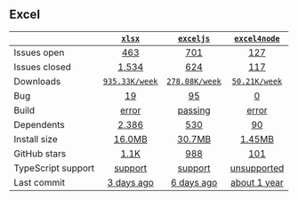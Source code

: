 ## Excel
|   | [`xlsx`][b0] | [`exceljs`][r0] | [`excel4node`][n0] |
|---|:---:|:---:|:----:|
| Issues open           | [463][IO1] | [701][IO2] | [127][IO3] |
| Issues closed         | [1,534][IC1] | [624][IC2] | [117][IC3] |
| Downloads             | [`935.33K/week`][DL1] | [`278.08K/week`][DL2] | [`50.21K/week`][DL3] |
| Bug             | [19][bug1] | [95][bug2] | [0][bug3] |
| Build                 | [error][bd1] | [passing][bd2] | [error][bd3] |
| Dependents            | [2,386][dep1] | [530][dep2] | [90][dep3] |
| Install size          | [16.0MB][IS1] | [30.7MB][IS2] | [1.45MB][IS3] |
| GitHub stars          | [1.1K][stars1] | [988][stars2] | [101][stars3] |
| TypeScript support    | [support][TS1] | [support][TS2] | [unsupported][TS3] |
| Last commit           | [3 days ago][commits1] | [6 days ago][commits2] | [about 1 year][commits3] |

[b0]: https://github.com/SheetJS/sheetjs
[r0]: https://github.com/exceljs/exceljs
[n0]: https://github.com/natergj/excel4node

[IO1]: https://github.com/SheetJS/sheetjs/issues
[IO2]: https://github.com/exceljs/exceljs/issues
[IO3]: https://github.com/natergj/excel4node/issues
[IC1]: https://github.com/SheetJS/sheetjs/issues
[IC2]: https://github.com/exceljs/exceljs/issues
[IC3]: https://github.com/natergj/excel4node/issues

[DL1]: https://www.npmjs.com/package/xlsx
[DL2]: https://www.npmjs.com/package/exceljs
[DL3]: https://www.npmjs.com/package/excel4node

[bd1]: https://www.travis-ci.org/github/SheetJS/sheetjs
[bd2]: https://www.travis-ci.org/github/exceljs/exceljs
[bd3]: https://www.travis-ci.org/github/natergj/excel4node

[bug1]: https://github.com/SheetJS/sheetjs/issues?q=is%3Aopen+is%3Aissue++label%3A%22Write+Bug%22+
[bug2]: https://github.com/exceljs/exceljs/issues?page=4&q=is%3Aopen+is%3Aissue+label%3Abug
[bug3]: https://github.com/natergj/excel4node/issues?q=is%3Aopen+is%3Aissue+label%3Abug

[dep1]: https://www.npmjs.com/package/xlsx
[dep2]: https://www.npmjs.com/package/exceljs
[dep3]: https://www.npmjs.com/package/excel4node

[IS1]: https://packagephobia.com/result?p=xlsx
[IS2]: https://packagephobia.com/result?p=exceljs
[IS3]: https://packagephobia.com/result?p=workflow-ui

[stars1]: https://github.com/alibaba/dawn/stargazers
[stars2]: https://github.com/Tencent/feflow/stargazers
[stars3]: https://github.com/go-workflow/workflow-ui/stargazers

[TS1]: https://github.com/alibaba/dawn/search?l=typescript
[TS2]: https://github.com/Tencent/feflow/search?l=typescript
[TS3]: https://github.com/go-workflow/workflow-ui/search?l=javascript

[commits1]: https://github.com/alibaba/dawn/commits
[commits2]: https://github.com/Tencent/feflow/commits
[commits3]: https://github.com/go-workflow/workflow-ui/commits





